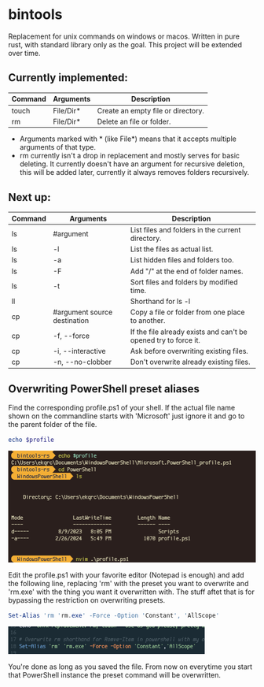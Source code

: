 # bintools
Replacement for unix commands on windows or macos. Written in pure rust, with standard library only as the goal. This project will be extended over time.

## Currently implemented:
| Command | Arguments |             Description            |
|---------|-----------|------------------------------------|
| touch   | File/Dir* | Create an empty file or directory. |
| rm      | File/Dir* | Delete an file or folder.          |

* Arguments marked with * (like File*) means that it accepts multiple arguments of that type.
* rm currently isn't a drop in replacement and mostly serves for basic deleting. It currently doesn't have an argument for recursive deletion, this will be added later, currently it always removes folders recursively.

## Next up:

| Command |           Arguments          |                           Description                           |
|---------|------------------------------|-----------------------------------------------------------------|
| ls      | #argument                    | List files and folders in the current directory.                |
| ls      | -l                           | List the files as actual list.                                  |
| ls      | -a                           | List hidden files and folders too.                              |
| ls      | -F                           | Add "/" at the end of folder names.                             |
| ls      | -t                           | Sort files and folders by modified time.                        |
| ll      |                              | Shorthand for ls -l                                             |
| cp      | #argument source destination | Copy a file or folder from one place to another.                |
| cp      | -f, --force                  | If the file already exists and can't be opened try to force it. |
| cp      | -i, --interactive            | Ask before overwriting existing files.                          |
| cp      | -n, --no-clobber             | Don't overwrite already existing files.                         |

## Overwriting PowerShell preset aliases
Find the corresponding profile.ps1 of your shell. If the actual file name shown on the commandline starts with 'Microsoft' just ignore it and go to the parent folder of the file.
```powershell
echo $profile
```
![example1](https://raw.githubusercontent.com/EKQRCalamity/bintools-rs/main/Screenshot%202024-02-26%20183834.png)

Edit the profile.ps1 with your favorite editor (Notepad is enough) and add the following line, replacing 'rm' with the preset you want to overwrite and 'rm.exe' with the thing you want it overwritten with. The stuff aftet that is for bypassing the restriction on overwriting presets.
```powershell
Set-Alias 'rm 'rm.exe' -Force -Option 'Constant', 'AllScope'
```
![example2](https://raw.githubusercontent.com/EKQRCalamity/bintools-rs/main/Screenshot%202024-02-26%20183749.png)

You're done as long as you saved the file. From now on everytime you start that PowerShell instance the preset command will be overwritten.
